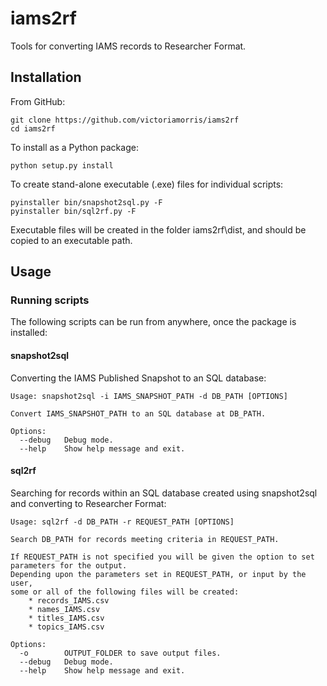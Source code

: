 # iams2rf
Tools for converting IAMS records to Researcher Format.

## Installation

From GitHub:

    git clone https://github.com/victoriamorris/iams2rf
    cd iams2rf

To install as a Python package:

    python setup.py install
    
To create stand-alone executable (.exe) files for individual scripts:

    pyinstaller bin/snapshot2sql.py -F
	pyinstaller bin/sql2rf.py -F
    
Executable files will be created in the folder iams2rf\dist, and should be copied to an executable path.
    
## Usage

### Running scripts

The following scripts can be run from anywhere, once the package is installed:

#### snapshot2sql

Converting the IAMS Published Snapshot to an SQL database:
    
    Usage: snapshot2sql -i IAMS_SNAPSHOT_PATH -d DB_PATH [OPTIONS] 

    Convert IAMS_SNAPSHOT_PATH to an SQL database at DB_PATH.

    Options:
      --debug   Debug mode.
      --help    Show help message and exit.


#### sql2rf

Searching for records within an SQL database created using snapshot2sql
and converting to Researcher Format:

    Usage: sql2rf -d DB_PATH -r REQUEST_PATH [OPTIONS]

    Search DB_PATH for records meeting criteria in REQUEST_PATH.

    If REQUEST_PATH is not specified you will be given the option to set parameters for the output.
    Depending upon the parameters set in REQUEST_PATH, or input by the user,
    some or all of the following files will be created:
        * records_IAMS.csv
        * names_IAMS.csv
        * titles_IAMS.csv
        * topics_IAMS.csv

    Options:
      -o        OUTPUT_FOLDER to save output files.
      --debug   Debug mode.
      --help    Show help message and exit.
